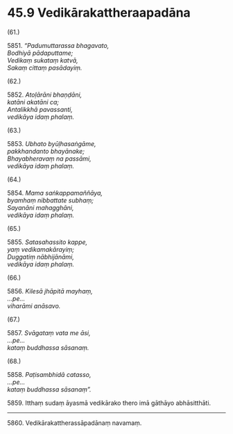 

# 45.9 Vedikārakattheraapadāna



(61.)

5851\. _“Padumuttarassa bhagavato,_  
_Bodhiyā pādaputtame;_  
_Vedikaṃ sukataṃ katvā,_  
_Sakaṃ cittaṃ pasādayiṃ._  


(62.)

5852\. _Atoḷārāni bhaṇḍāni,_  
_katāni akatāni ca;_  
_Antalikkhā pavassanti,_  
_vedikāya idaṃ phalaṃ._  


(63.)

5853\. _Ubhato byūḷhasaṅgāme,_  
_pakkhandanto bhayānake;_  
_Bhayabheravaṃ na passāmi,_  
_vedikāya idaṃ phalaṃ._  


(64.)

5854\. _Mama saṅkappamaññāya,_  
_byamhaṃ nibbattate subhaṃ;_  
_Sayanāni mahagghāni,_  
_vedikāya idaṃ phalaṃ._  


(65.)

5855\. _Satasahassito kappe,_  
_yaṃ vedikamakārayiṃ;_  
_Duggatiṃ nābhijānāmi,_  
_vedikāya idaṃ phalaṃ._  


(66.)

5856\. _Kilesā jhāpitā mayhaṃ,_  
_…pe…_  
_viharāmi anāsavo._  


(67.)

5857\. _Svāgataṃ vata me āsi,_  
_…pe…_  
_kataṃ buddhassa sāsanaṃ._  


(68.)

5858\. _Paṭisambhidā catasso,_  
_…pe…_  
_kataṃ buddhassa sāsanaṃ”._  


5859\. Itthaṃ sudaṃ āyasmā vedikārako thero imā gāthāyo abhāsitthāti.

---

5860\. Vedikārakattherassāpadānaṃ navamaṃ.





